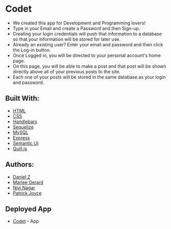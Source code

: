 # Codet
+ We created this app for Development and Programming lovers!
+ Type in your Email and create a Password and then Sign-up.
+ Creating your login credentials will push that information to a database so that your information will be stored for later use.
+ Already an existing user?  Enter your email and password  and then click the Log-in button.
+ Once Logged in, you will be directed to your personal account's home page.
+ On this page, you will be able to make a post and that  post will be shown directly above all of your previous posts to the site.
+ Each one of your posts will be stored in the same database as your login and password.

## Built With:
* [HTML](https://www.w3schools.com/html/)
* [CSS](https://www.w3schools.com/css/)
* [Handlebars](https://handlebarsjs.com)
* [Sequelize](http://docs.sequelizejs.com)
* [MySQL](https://www.mysql.com)
* [Express](https://expressjs.com)
* [Semantic UI](https://semantic-ui.com)
* [Quill.js](https://quilljs.com)

## Authors:
* [Daniel Z](https://github.com/danezorrilla)
* [Marlee Gerard](https://github.com/MarleeG)
* [Nivi Nagar](https://github.com/niveditanagar)
* [Patrick Joyce](https://github.com/Pjoyce5231)


## Deployed App
* [Codet](https://dashboard.heroku.com/apps/sheltered-fortress-87681) - App
